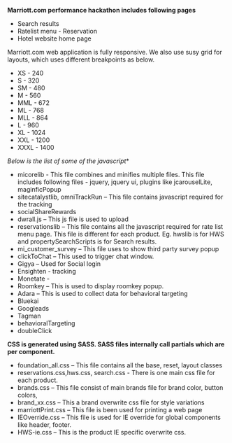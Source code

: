 **Marriott.com performance hackathon includes following pages**
* Search results
* Ratelist menu - Reservation
* Hotel website home page

Marriott.com web application is fully responsive.  We also use susy grid for layouts, which uses different breakpoints as below.
* XS -	240
* S - 320
* SM - 480
* M	- 560
* MML	- 672
* ML - 768
* MLL - 864
* L - 960
* XL - 1024
* XXL - 1200
* XXXL - 1400



*Below is the list of some of the javascript**
*	micorelib - This file combines and minifies multiple files. This file includes following files - jquery, jquery ui, plugins like jcarouselLite, maginficPopup
*	sitecatalystlib, omniTrackRun – This file contains javascript required for the tracking
*	socialShareRewards 
*	dwrall.js – This js file is used to upload
*	reservationslib – This file contains all the javascript required for rate list menu page. This file is different for each product. Eg. hwslib is for HWS and propertySearchScripts is for Search results.
*	mi_customer_survey – This file uses to show third party survey popup
*	clickToChat – This used to trigger chat window.
*	Gigya – Used for Social login
*	Ensighten - tracking
*	Monetate - 
*	Roomkey – This is used to display roomkey popup.
*	Adara – This is used to collect data for behavioral targeting
*	Bluekai 
*	Googleads
*	Tagman
*	behavioralTargeting
*	doubleClick

**CSS is generated using SASS. SASS files internally call partials which are per component.**
*	foundation_all.css – This file contains all the base, reset, layout classes
*	reservations.css,hws.css, search.css  - There is one main css file for each product.
*	brands.css – This file consist of main brands file for brand color, button colors,
*	brand_xx.css – This a brand overwrite css file for style variations
*	marriottPrint.css – This file is been used for printing a web page
*	IEOverride.css – This file is used for IE override for global components like header, footer.
*	HWS-ie.css – This is the product IE specific overwrite css.
